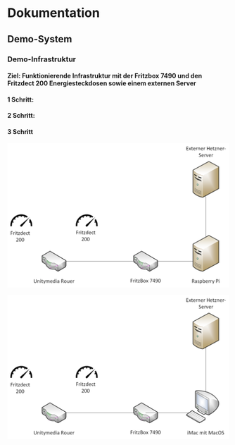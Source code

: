 # Dokumentation

## Demo-System

### Demo-Infrastruktur

#### Ziel: Funktionierende Infrastruktur mit der Fritzbox 7490 und den Fritzdect 200 Energiesteckdosen sowie einem externen Server

#### 1 Schritt: 

#### 2 Schritt:

#### 3 Schritt

![Infrastruktur mit Raspberry Pi](.gitbook/assets/demo%20%282%29.png)

![Infrastruktur mit iMac](.gitbook/assets/demo_imac.png)

